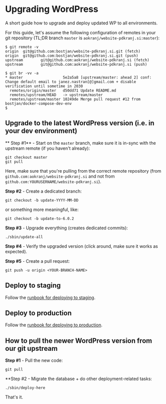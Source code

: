 # Upgrading WordPress

A short guide how to upgrade and deploy updated WP to all environments.

For this guide, let's assume the following configuration of remotes in your git repository (TL;DR branch `master` is `aokranj/website-pdkranj.si:master`):
```
$ git remote -v
origin  git@github.com:bostjan/website-pdkranj.si.git (fetch)
origin  git@github.com:bostjan/website-pdkranj.si.git (push)
upstream        git@github.com:aokranj/website-pdkranj.si (fetch)
upstream        git@github.com:aokranj/website-pdkranj.si (push)

$ git br -vv -a
* master                  5e2a5a8 [upstream/master: ahead 2] conf: Change default email to janez.nastran[@]gmail.com + disable verification until sometime in 2030
  remotes/origin/master   d50dd71 Update README.md
  remotes/upstream/HEAD   -> upstream/master
  remotes/upstream/master 10249de Merge pull request #12 from bostjan/docker-compose-dev-env
$
```



## Upgrade to the latest WordPress version (i.e. in your dev environment)

** Step #1** - Start on the `master` branch, make sure it is in-sync with the upstream remote (if you haven't already):
```
git checkout master
git pull
```
Here, make sure that you're pulling from the correct remote repository
(from `github.com:aokranj/website-pdkranj.si` and not from `github.com:YOURUSERNAME/website-pdkranj.si`).

**Step #2** - Create a dedicated branch:
```
git checkout -b update-YYYY-MM-DD
```
or something more meaningful, like:
```
git checkout -b update-to-6.0.2
```

**Step #3** - Upgrade everything (creates dedicated commits):
```
./sbin/update-all
```

**Step #4** - Verify the upgraded version (click around, make sure it works as expected).


**Step #5** - Create a pull request:
```
git push -u origin <YOUR-BRANCH-NAME>
```



## Deploy to staging

Follow the [runbook for deploying to staging](deploy-to-stg.md).



## Deploy to production

Follow the [runbook for deploying to production](deploy-to-prod.md).



## How to pull the newer WordPress version from our git upstream

**Step #1** - Pull the new code:
```
git pull
```

**Step #2 - Migrate the database + do other deployment-related tasks:
```
./sbin/deploy-here
```
That's it.
